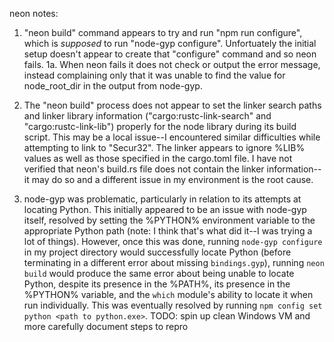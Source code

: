 neon notes:

1. "neon build" command appears to try and run "npm run configure", which is *supposed* to run "node-gyp configure".  Unfortuately the initial setup doesn't appear to create that "configure" command and so neon fails.
1a. When neon fails it does not check or output the error message, instead complaining only that it was unable to find the value for node_root_dir in the output from node-gyp.

2. The "neon build" process does not appear to set the linker search paths and linker library information ("cargo:rustc-link-search" and "cargo:rustc-link-lib") properly for the node library during its build script.
This may be a local issue--I encountered similar difficulties while attempting to link to "Secur32".  The linker appears to ignore %LIB% values as well as those specified in the cargo.toml file.  I have not verified that neon's build.rs file does not contain the linker information--it may do so and a different issue in my environment is the root cause.

3. node-gyp was problematic, particularly in relation to its attempts at locating Python.  This initially appeared to be an issue with node-gyp itself, resolved by setting the %PYTHON% environment variable to the appropriate Python path (note: I think that's what did it--I was trying a lot of things).  However, once this was done, running `node-gyp configure` in my project directory would successfully locate Python (before terminating in a different error about missing `bindings.gyp`), running `neon build` would produce the same error about being unable to locate Python, despite its presence in the %PATH%, its presence in the %PYTHON% variable, and the `which` module's ability to locate it when run individually.
This was eventually resolved by running `npm config set python <path to python.exe>`.
TODO: spin up clean Windows VM and more carefully document steps to repro